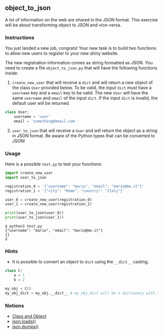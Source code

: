 ## object_to_json

A lot of information on the web are shared in the JSON format. This exercise will be about transforming object to JSON and vice-versa.

### Instructions

You just landed a new job, congrats! Your new task is to build two functions to allow new users to register to your new shiny website.

The new registration information comes as string formatted as JSON. You need to create a file `object_to_json.py` that will have the following functions inside:

1. `create_new_user` that will receive a `dict` and will return a new object of the class `User` provided below. To be valid, the input `dict` must have a `username` key and a `email` key to be valid. The new `User` will have the same `username` and `email` of the input `dict`. If the input `dict` is invalid, the default user will be returned.

```python
class User:
    username = 'user'
    email = 'something@email.com'
```

2. `user_to_json` that will receive a `User` and will return the object as a string in JSON format. Be aware of the Python types that can be converted to JSON!

### Usage

Here is a possible `test.py` to test your functions:

```python
import create_new_user
import user_to_json

registration_0 = '{"username": "mario", "email": "mario@me.it"}'
registration_1 = '{"city": "Rome", "country": "Italy"}'

user_0 = create_new_user(registration_0)
user_1 = create_new_user(registration_1)

print(user_to_json(user_0))
print(user_to_json(user_1))
```

```console
$ python3 test.py
{"username": "mario", "email": "mario@me.it"}
{}
$
```

### Hints

- It is possible to convert an object to `dict` using the `__dict__` casting.

```python
class C:
    a = 1
    b = 2

my_obj = C()
my_obj_dict = my_obj.__dict__ # my_obj_dict will be a dictionary with the object my_obj values
```

### Notions

- [Class and Object](https://docs.python.org/3/tutorial/classes.html#a-first-look-at-classes)
- [json.loads()](https://www.geeksforgeeks.org/json-loads-in-python/)
- [json.dumps()](https://www.geeksforgeeks.org/json-dumps-in-python/)

